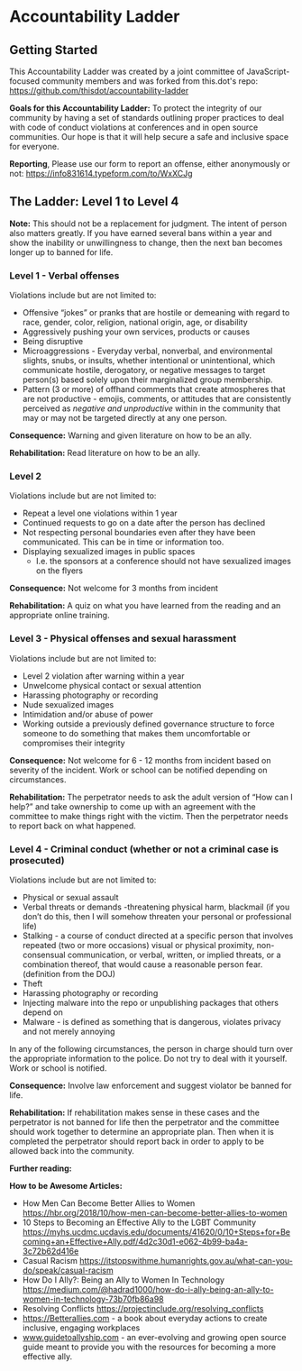 # Accountability Ladder

## Getting Started

This Accountability Ladder was created by a joint committee of JavaScript-focused community members and was forked from this.dot's repo: https://github.com/thisdot/accountability-ladder 

**Goals for this Accountability Ladder:** To protect the integrity of our community by having a set of standards outlining proper practices to deal with code of conduct violations at conferences and in open source communities.  Our hope is that it will help secure a safe and inclusive space for everyone.

**Reporting**, Please use our form to report an offense, either anonymously or not: https://info831614.typeform.com/to/WxXCJg

## The Ladder: Level 1 to Level 4

**Note:** This should not be a replacement for judgment. The intent of person also matters greatly.  If you have earned several bans within a year and show the inability or unwillingness to change, then the next ban becomes longer up to banned for life.  

### Level 1 - Verbal offenses
Violations include but are not limited to:

- Offensive “jokes” or pranks that are hostile or demeaning with regard to race, gender, color, religion, national origin, age, or disability 
- Aggressively pushing your own services, products or causes 
- Being disruptive 
- Microaggressions - Everyday verbal, nonverbal, and environmental slights, snubs, or insults, whether intentional or unintentional, which communicate hostile, derogatory, or negative messages to target person(s) based solely upon their marginalized group membership. 
- Pattern (3 or more) of offhand comments that create atmospheres that are not productive - emojis, comments, or attitudes that are consistently perceived as *negative and unproductive* within in the community that may or may not be targeted directly at any one person. 

**Consequence:** Warning and given literature on how to be an ally. 

**Rehabilitation:** Read literature on how to be an ally.  

### Level 2
Violations include but are not limited to:

- Repeat a level one violations within 1 year 
- Continued requests to go on a date after the person has declined
- Not respecting personal boundaries even after they have been communicated.  This can be in time or information too.   
- Displaying sexualized images in public spaces 
  - I.e. the sponsors at a conference should not have sexualized images on the flyers 

**Consequence:** Not welcome for 3 months from incident

**Rehabilitation:** A quiz on what you have learned from the reading and an appropriate online training. 

### Level 3 - Physical offenses and sexual harassment 
Violations include but are not limited to:

- Level 2 violation after warning within a year
- Unwelcome physical contact or sexual attention
- Harassing photography or recording 
- Nude sexualized images 
- Intimidation and/or abuse of power 
- Working outside a previously defined governance structure to force someone to do something that makes them uncomfortable or compromises their integrity 


**Consequence:** Not welcome for 6 - 12 months from incident based on severity of the incident.  Work or school can be notified depending on circumstances.  

**Rehabilitation:** The perpetrator needs to ask the adult version of “How can I help?” and take ownership to come up with an agreement with the committee to make things right with the victim.  Then the perpetrator needs to report back on what happened.   


### Level 4 - Criminal conduct (whether or not a criminal case is prosecuted)
Violations include but are not limited to:

- Physical or sexual assault 
- Verbal threats or demands -threatening physical harm, blackmail (if you don’t do this, then I will somehow threaten your personal or professional life) 
- Stalking - a course of conduct directed at a specific person that involves repeated (two or more occasions) visual or physical proximity, non-consensual communication, or verbal, written, or implied threats, or a combination thereof, that would cause a reasonable person fear. (definition from the DOJ)
- Theft
- Harassing photography or recording
- Injecting malware into the repo or unpublishing packages that others depend on
- Malware - is defined as something that is dangerous, violates privacy and not merely annoying 

In any of the following circumstances, the person in charge should turn over the appropriate information to the police.  Do not try to deal with it yourself.  Work or school is notified.  

**Consequence:** Involve law enforcement and suggest violator be banned for life.

**Rehabilitation:**  If rehabilitation makes sense in these cases and the perpetrator is not banned for life then the perpetrator and the committee should work together to determine an appropriate plan.  Then when it is completed the perpetrator should report back in order to apply to be allowed back into the community.  

**Further reading:**

**How to be Awesome Articles:**

- How Men Can Become Better Allies to Women  https://hbr.org/2018/10/how-men-can-become-better-allies-to-women 
- 10 Steps to Becoming an Effective Ally to the LGBT Community  https://myhs.ucdmc.ucdavis.edu/documents/41620/0/10+Steps+for+Becoming+an+Effective+Ally.pdf/4d2c30d1-e062-4b99-ba4a-3c72b62d416e  
- Casual Racism    https://itstopswithme.humanrights.gov.au/what-can-you-do/speak/casual-racism  
- How Do I Ally?: Being an Ally to Women In Technology   https://medium.com/@hadrad1000/how-do-i-ally-being-an-ally-to-women-in-technology-73b70fb86a98 
- Resolving Conflicts  https://projectinclude.org/resolving_conflicts
- https://Betterallies.com - a book about everyday actions to create inclusive, engaging workplaces
- www.guidetoallyship.com - an ever-evolving and growing open source guide meant to provide you with the resources for becoming a more effective ally.
